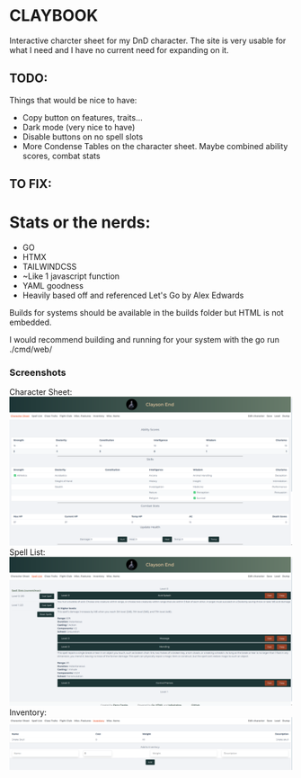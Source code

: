 # CLAYBOOK 
Interactive charcter sheet for my DnD character. The site is very usable for what I need and I have no current need for expanding on it. 

## TODO: 
Things that would be nice to have: 
- Copy button on features, traits...
- Dark mode (very nice to have) 
- Disable buttons on no spell slots 
- More Condense Tables on the character sheet. Maybe combined ability scores, combat stats 


## TO FIX: 

# Stats or the nerds: 
- GO 
- HTMX 
- TAILWINDCSS 
- ~Like 1 javascript function
- YAML goodness
- Heavily based off and referenced Let's Go by Alex Edwards

Builds for systems should be available in the builds folder but HTML is not embedded.
 
I would recommend building and running for your system with the go run ./cmd/web/

### Screenshots
Character Sheet:
![character-screenshot](/screenshots/charactersheet.png)
Spell List:
![spells-screenshot](/screenshots/spells.png)
Inventory:
![inventory-screenshot](/screenshots/inventory.png)
